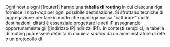 Ogni host e ogni [[router]] hanno una __tabella di routing__ in cui ciascuna riga fornisce il _next-hop_ per ogni possibile destinazione.
Si sfruttano tecniche di aggregazione per fare in modo che ogni riga possa "catturare" molte destinazioni, difatti è essenziale progettare le reti IP assegnando opportunamente gli [[indirizzo IP|indirizzi IP]].
In contesti semplici, la tabella di routing può essere definita in maniera _statica_ da un amministratore di rete o un protocollo di